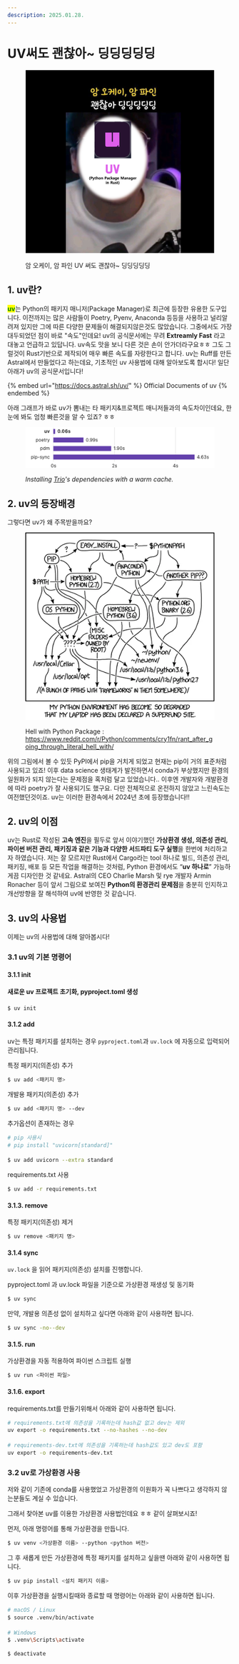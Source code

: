 ```yaml
---
description: 2025.01.28.
---
```


# UV써도 괜찮아\~ 딩딩딩딩딩

<figure><img src="../.gitbook/assets/uv_article.png" alt="" width="563"><figcaption><p>암 오케이, 암 파인 UV 써도 괜찮아~ 딩딩딩딩딩</p></figcaption></figure>

## 1. uv란?

<mark style="color:green;">**uv**</mark>는 Python의 패키지 매니저(Package Manager)로 최근에 등장한 유용한 도구입니다. 이전까지는 많은 사람들이 Poetry, Pyenv, Anaconda 등등을 사용하고 널리알려져 있지만 그에 따른 다양한 문제들이 해결되지않은것도 많았습니다. 그중에서도 가장 대두되었던 점이 바로 "속도"인데요! uv의 공식문서에는 무려 **Extreamly Fast** 라고 대놓고 언급하고 있답니다. uv속도 맛을 보니 다른 것은 손이 안가더라구요ㅎㅎ 그도 그럴것이 Rust기반으로 제작되어 매우 빠른 속도를 자랑한다고 합니다.  uv는 Ruff를 만든 Astral에서 만들었다고 하는데요, 기초적인 uv 사용법에 대해 알아보도록 합시다! 일단 아래가 uv의 공식문서입니다!

{% embed url="https://docs.astral.sh/uv/" %}
Official Documents of uv
{% endembed %}

아래 그래프가 바로 uv가 뽐내는 타 패키지&프로젝트 매니저들과의 속도차이인데요, 한눈에 봐도 엄청 빠른것을 알 수 있죠? ㅎㅎ

<figure><img src="../.gitbook/assets/image.png" alt=""><figcaption><p><em>Installing</em> <a href="https://trio.readthedocs.io/"><em>Trio</em></a><em>'s dependencies with a warm cache.</em></p></figcaption></figure>



## 2. uv의 등장배경

그렇다면 uv가 왜 주목받을까요?&#x20;

<figure><img src="../.gitbook/assets/image (1).png" alt=""><figcaption><p>Hell with Python Package : <a href="https://www.reddit.com/r/Python/comments/cry1fn/rant_after_going_through_literal_hell_with/">https://www.reddit.com/r/Python/comments/cry1fn/rant_after_going_through_literal_hell_with/</a></p></figcaption></figure>

위의 그림에서 볼 수 있듯 PyPI에서 pip을 거치게 되었고 현재는 pip이 거의 표준처럼 사용되고 있죠! 이후 data science 생태계가 발전하면서 conda가 부상했지만 환경의 일원화가 되지 않는다는 문제점을 혹처럼 달고 있었습니다.. 이후엔 개발자와 개발환경에 따라 poetry가 잘 사용되기도 했구요. 다만 전체적으로 온전하지 않았고 느린속도는 여전했던것이죠. uv는 이러한 환경속에서 2024년 초에 등장했습니다!!

## 2. uv의 이점

uv는 Rust로 작성된 **고속 엔진**을 필두로 앞서 이야기했던 **가상환경 생성, 의존성 관리, 파이썬 버전 관리, 패키징과 같은 기능과 다양한 서드파티 도구 실행**을 한번에 처리하고자 하였습니다. 저는 잘 모르지만 Rust에서 Cargo라는 tool 하나로 빌드, 의존성 관리, 패키징, 배포 등 모든 작업을 해결하는 것처럼, Python 환경에서도 “**uv 하나로**” 가능하게끔 디자인한 것 같네요. Astral의 CEO Charlie Marsh 및 rye 개발자 Armin Ronacher 등이 앞서 그림으로 보여진 **Python의 환경관리 문제점**을 충분히 인지하고 개선방향을 잘 해석하여 uv에 반영한 것 같습니다.

## 3. uv의 사용법

이제는 uv의 사용법에 대해 알아봅시다!

### 3.1 uv의 기본 명령어

#### 3.1.1 init

#### 새로운 uv 프로젝트 초기화, pyproject.toml 생성

```bash
$ uv init
```

#### 3.1.2 add

uv는 특정 패키지를 설치하는 경우 `pyproject.toml`과 `uv.lock` 에 자동으로 입력되어 관리됩니다.&#x20;

특정 패키지(의존성) 추가

```bash
$ uv add <패키지 명>
```

개발용 패키지(의존성) 추가

```bash
$ uv add <패키지 명> --dev
```

추가옵션이 존재하는 경우

```bash
# pip 사용시
# pip install "uvicorn[standard]"

$ uv add uvicorn --extra standard
```

requirements.txt 사용

```bash
$ uv add -r requirements.txt
```

#### 3.1.3. remove

특정 패키지(의존성) 제거

```bash
$ uv remove <패키지 명>
```

#### 3.1.4 sync

`uv.lock` 을 읽어 패키지(의존성) 설치를 진행합니다.

pyproject.toml 과 uv.lock 파일을 기준으로 가상환경 재생성 및 동기화

```bash
$ uv sync
```

만약, 개발용 의존성 없이 설치하고 싶다면 아래와 같이 사용하면 됩니다.

```bash
$ uv sync -no--dev
```

#### 3.1.5. run

가상환경을 자동 적용하여 파이썬 스크립트 실행

```bash
$ uv run <파이썬 파일>
```

#### 3.1.6. export

requirements.txt를 만들기위해서 아래와 같이 사용하면 됩니다.

```bash
# requirements.txt에 의존성을 기록하는데 hash값 없고 dev는 제외
uv export -o requirements.txt --no-hashes --no-dev

# requirements-dev.txt에 의존성을 기록하는데 hash값도 있고 dev도 포함
uv export -o requirements-dev.txt
```



### 3.2 uv로 가상환경 사용

저와 같이 기존에 conda를 사용했었고 가상환경의 이원화가 꼭 나쁘다고 생각하지 않는분들도 계실 수 있습니다.

그래서 찾아본 uv를 이용한 가상환경 사용법인데요 ㅎㅎ 같이 살펴보시죠!

먼저, 아래 명령어를 통해 가상환경을 만듭니다.

```bash
$ uv venv <가상환경 이름> --python <python 버전>
```

그 후 새롭게 만든 가상환경에 특정 패키지를 설치하고 싶을땐 아래와 같이 사용하면 됩니다.

```bash
$ uv pip install <설치 패키지 이름>
```

이후 가상환경을 실행시킬때와 종료할 때 명령어는 아래와 같이 사용하면 됩니다.

```bash
# macOS / Linux
$ source .venv/bin/activate

# Windows
$ .venv\Scripts\activate
```

```
$ deactivate
```

